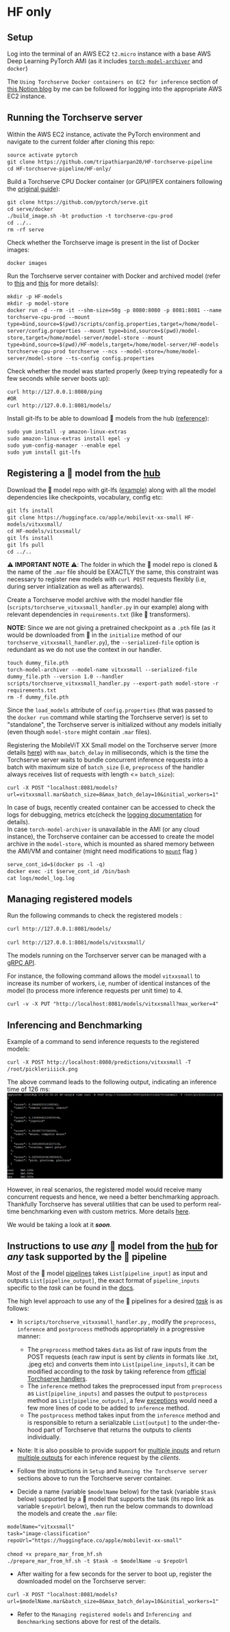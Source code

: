 

# HF only

## Setup
Log into the terminal of an AWS EC2 `t2.micro` instance with a base AWS Deep Learning PyTorch AMI (as it includes [`torch-model-archiver`](https://github.com/pytorch/serve/tree/master/model-archiver) and `docker`)

The `Using Torchserve Docker containers on EC2 for inference` section of [this Notion blog](https://www.notion.so/Day-2-3-Torchserve-custom-handlers-and-Docker-containers-02665de910a64aedab2b907a9a0cc9b0#3825849dfb8942379df2cdce8a729d9a) by me can be followed for logging into the appropriate AWS EC2 instance.


## Running the Torchserve server
Within the AWS EC2 instance, activate the PyTorch environment and navigate to the current folder after cloning this repo: 

```
source activate pytorch
git clone https://github.com/tripathiarpan20/HF-torchserve-pipeline
cd HF-torchserve-pipeline/HF-only/
```

Build a Torchserve CPU Docker container (or GPU/IPEX containers following the [original guide](https://github.com/pytorch/serve/tree/master/docker#create-torchserve-docker-image)):
```
git clone https://github.com/pytorch/serve.git
cd serve/docker
./build_image.sh -bt production -t torchserve-cpu-prod
cd ../..
rm -rf serve
```

Check whether the Torchserve image is present in the list of Docker images:
```
docker images
```

Run the Torchserve server container with Docker and archived model (refer to [this](https://github.com/pytorch/serve/tree/master/docker#create-torch-model-archiver-from-container) and [this](https://github.com/pytorch/serve/blob/fd4e3e8b72bed67c1e83141265157eed975fec95/docs/use_cases.md#secure-model-serving) for more details):

```
mkdir -p HF-models
mkdir -p model-store
docker run -d --rm -it --shm-size=50g -p 8080:8080 -p 8081:8081 --name torchserve-cpu-prod --mount type=bind,source=$(pwd)/scripts/config.properties,target=/home/model-server/config.properties --mount type=bind,source=$(pwd)/model-store,target=/home/model-server/model-store --mount type=bind,source=$(pwd)/HF-models,target=/home/model-server/HF-models torchserve-cpu-prod torchserve --ncs --model-store=/home/model-server/model-store --ts-config config.properties
```

Check whether the model was started properly (keep trying repeatedly for a few seconds while server boots up):
```
curl http://127.0.0.1:8080/ping
#OR
curl http://127.0.0.1:8081/models/
```

Install git-lfs to be able to download 🤗 models from the hub ([reference](https://stackoverflow.com/questions/71448559/git-large-file-storage-how-to-install-git-lfs-on-aws-ec2-linux-2-no-package)):
```
sudo yum install -y amazon-linux-extras
sudo amazon-linux-extras install epel -y
sudo yum-config-manager --enable epel
sudo yum install git-lfs
```

## Registering a 🤗 model from the [hub](https://huggingface.co/models)

Download the 🤗 model repo with git-lfs ([example](https://huggingface.co/apple/mobilevit-xx-small)) along with all the model dependencies like checkpoints, vocabulary, config etc:
```
git lfs install
git clone https://huggingface.co/apple/mobilevit-xx-small HF-models/vitxxsmall/
cd HF-models/vitxxsmall/
git lfs install
git lfs pull
cd ../..
```

⚠️ **IMPORTANT NOTE** ⚠️: The folder in which the 🤗 model repo is cloned & the name of the `.mar` file should be EXACTLY the same, this constraint was necessary to register new models with `curl POST` requests flexibly (i.e, during server intialization as well as afterwards).


Create a Torchserve model archive with the model handler file (`scripts/torchserve_vitxxsmall_handler.py` in our example) along with relevant dependencies in `requirements.txt` (like 🤗 transformers).  

**NOTE:** Since we are not giving a pretrained checkpoint as a `.pth` file (as it would be downloaded from 🤗 in the `initialize` method of our `torchserve_vitxxsmall_handler.py`), the `--serialized-file` option is redundant as we do not use the context in our handler. 
```
touch dummy_file.pth
torch-model-archiver --model-name vitxxsmall --serialized-file dummy_file.pth --version 1.0 --handler scripts/torchserve_vitxxsmall_handler.py --export-path model-store -r requirements.txt
rm -f dummy_file.pth
```

Since the `load_models` attribute of `config.properties` (that was passed to the `docker run` command while starting the Torchserve server) is set to "standalone", the Torchserve server is initialized without any models initially (even though `model-store` might contain `.mar` files). 

Registering the MobileViT XX Small model on the Torchserve server (more details [here](https://github.com/pytorch/serve/blob/master/docs/management_api.md#register-a-model)) with `max_batch_delay` in milliseconds, which is the time the Torchserve server waits to bundle concurrent inference requests into a batch with maximum size of `batch_size` (i.e, `preprocess` of the handler always receives list of requests with length <= `batch_size`):
```
curl -X POST "localhost:8081/models?url=vitxxsmall.mar&batch_size=8&max_batch_delay=10&initial_workers=1"
```

In case of bugs, recently created container can be accessed to check the logs for debugging, metrics etc(check the [logging documentation](https://github.com/pytorch/serve/blob/master/docs/logging.md) for details).  
In case `torch-model-archiver` is unavailable in the AMI (or any cloud instance), the Torchserve container can be accessed to create the model archive in the `model-store`, which is mounted as shared memory between the AMI/VM and container (might need modifications to [`mount`](https://docs.docker.com/storage/bind-mounts/#choose-the--v-or---mount-flag) flag )


```
serve_cont_id=$(docker ps -l -q) 
docker exec -it $serve_cont_id /bin/bash
cat logs/model_log.log
```

## Managing registered models

Run the following commands to check the registered models :
```
curl http://127.0.0.1:8081/models/

curl http://127.0.0.1:8081/models/vitxxsmall/
```

The models running on the Torchserver server can be managed with a [gRPC API](https://github.com/pytorch/serve/blob/master/docs/management_api.md#scale-workers).

For instance, the following command allows the model `vitxxsmall` to increase its number of workers, i.e, number of identical instances of the model (to process more inference requests per unit time) to 4.
```
curl -v -X PUT "http://localhost:8081/models/vitxxsmall?max_worker=4"
```



## Inferencing and Benchmarking

Example of a command to send inference requests to the registered models:
```
curl -X POST http://localhost:8080/predictions/vitxxsmall -T /root/pickleriiiick.png
```

The above command leads to the following output, indicating an inference time of 126 ms:
![output](static/one_time_inference.png "Title")

However, in real scenarios, the registered model would receive many concurrent requests and hence, we need a better benchmarking approach. Thankfully Torchserve has several utilities that can be used to perform real-time benchmarking even with custom metrics. More details [here](https://github.com/pytorch/serve/tree/master/benchmarks#torchserve-model-server-benchmarking).  

We would be taking a look at it ***soon***.

## Instructions to use ***any*** 🤗 model from the [hub](https://huggingface.co/models) for ***any*** task supported by the 🤗 pipeline

Most of the 🤗 model [pipelines](https://huggingface.co/docs/transformers/v4.21.2/en/main_classes/pipelines) takes `List[pipeline_input]` as input and outputs `List[pipeline_output]`, the exact format of `pipeline_inputs` specific to the *task* can be found in the [docs](https://huggingface.co/docs/transformers/main_classes/pipelines#transformers.pipeline.task). 

The high level approach to use any of the 🤗 pipelines for a desired [*task*](https://huggingface.co/docs/transformers/v4.21.2/en/main_classes/pipelines#transformers.pipeline.task) is as follows: 
* In `scripts/torchserve_vitxxsmall_handler.py` , modify the `preprocess`, `inference` and `postprocess` methods appropriately in a progressive manner:
  * The `preprocess` method takes `data` as list of raw inputs from the POST requests (each raw input is sent by *clients* in formats like .txt, .jpeg etc) and converts them into `List[pipeline_inputs]`, it can be modified according to the *task* by taking reference from [official Torchserve handlers](https://github.com/pytorch/serve/tree/master/ts/torch_handler).
  * The `inference` method takes the preprocessed input from `preprocess` as `List[pipeline_inputs]` and passes the output to `postprocess` method as `List[pipeline_outputs]`, a few [exceptions](https://huggingface.co/docs/transformers/main_classes/pipelines#pipeline-chunk-batching) would need a few more lines of code to be added to `inference` method.
  * The `postprocess` method takes input from the `inference` method and is responsible to return a serializable `List[output]` to the under-the-hood part of Torchserve that returns the outputs to *clients* individually.

* Note: It is also possible to provide support for [multiple inputs](https://github.com/pytorch/serve/issues/1783) and return [multiple outputs](https://github.com/pytorch/serve/issues/1647) for each inference request by the *clients*.

* Follow the instructions in `Setup` and `Running the Torchserve server` sections above to run the Torchserve server container.

* Decide a name (variable `$modelName` below) for the task (variable `$task` below) supported by a 🤗 model that supports the task (its repo link as variable `$repoUrl` below), then run the below commands to download the models and create the `.mar` file:
```
modelName="vitxxsmall"
task="image-classification"
repoUrl="https://huggingface.co/apple/mobilevit-xx-small"

chmod +x prepare_mar_from_hf.sh 
./prepare_mar_from_hf.sh -t $task -n $modelName -u $repoUrl
```

* After waiting for a few seconds for the server to boot up, register the downloaded model on the Torchserve server:
```
curl -X POST "localhost:8081/models?url=$modelName.mar&batch_size=8&max_batch_delay=10&initial_workers=1"
```

* Refer to the `Managing registered models` and `Inferencing and Benchmarking` sections above for rest of the details.